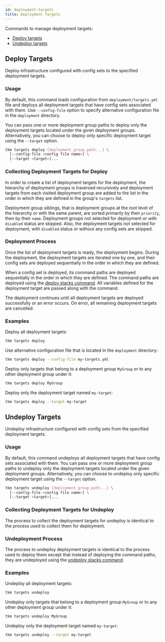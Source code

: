 ```yaml
---
id: deployment-targets
title: Deployment Targets
---
```


Commands to manage deployment targets:

- [Deploy targets](#deploy-targets)
- [Undeploy targets](#undeploy-targets)

## Deploy Targets

Deploy infrastructure configured with config sets to the specified deployment targets.

### Usage

By default, this command loads configuration from `deployment/targets.yml` file and deploys all deployment targets that have config sets associated with them. Use `--config-file` option to specify alternative configuration file in the `deployment` directory.

You can pass one or more deployment group paths to deploy only the deployment targets located under the given deployment groups. Alternatively, you can choose to deploy only specific deployment target using the `--target` option.

```bash
tkm targets deploy [deployment_group_path...] \
  [--config-file <config file name>] \
  [--target <target>]...
```

### Collecting Deployment Targets for Deploy

In order to create a list of deployment targets for the deployment, the hierarchy of deployment groups is traversed recursively and deployment targets from each visited deployment group are added to the list in the order in which they are defined in the group's `targets` list.

Deployment group siblings, that is deployment groups at the root level of the hierarchy or with the same parent, are sorted primarily by their `priority`, then by their `name`. Deployment groups not selected for deployment or with `disabled` status are skipped. Also, the deployment targets not selected for deployment, with `disabled` status or without any config sets are skipped.

### Deployment Process

Once the list of deployment targets is ready, the deployment begins. During the deployment, the deployment targets are iterated one by one, and their config sets are deployed sequentially in the order in which they are defined.

When a config set is deployed, its command paths are deployed sequentially in the order in which they are defined. The command paths are deployed using the [deploy stacks command](stacks.md#deploy-stacks). All variables defined for the deployment target are passed along with the command.

The deployment continues until all deployment targets are deployed successfully or an error occurs. On error, all remaining deployment targets are cancelled.

### Examples

Deploy all deployment targets:

```bash
tkm targets deploy
```

Use alternative configuration file that is located in the `deployment` directory:

```bash
tkm targets deploy --config-file my-targets.yml
```

Deploy only targets that belong to a deployment group `MyGroup` or to any other deployment group under it:

```bash
tkm targets deploy MyGroup
```

Deploy only the deployment target named `my-target`:

```bash
tkm targets deploy --target my-target
```

## Undeploy Targets

Undeploy infrastructure configured with config sets from the specified deployment targets.

### Usage

By default, this command undeploys all deployment targets that have config sets associated with them. You can pass one or more deployment group paths to undeploy only the deployment targets located under the given deployment groups. Alternatively, you can choose to undeploy only specific deployment target using the `--target` option.

```bash
tkm targets undeploy [deployment_group_path...] \
  [--config-file <config file name>] \
  [--target <target>]...
```

### Collecting Deployment Targets for Undeploy

The process to collect the deployment targets for undeploy is identical to the process used to collect them for deployment.

### Undeployment Process

The process to undeploy deployment targets is identical to the process used to deploy them except that instead of deploying the command paths, they are undeployed using the [undeploy stacks command](stacks.md#undeploy-stacks).

### Examples

Undeploy all deployment targets:

```bash
tkm targets undeploy
```

Undeploy only targets that belong to a deployment group `MyGroup` or to any other deployment group under it:

```bash
tkm targets undeploy MyGroup
```

Undeploy only the deployment target named `my-target`:

```bash
tkm targets undeploy --target my-target
```
